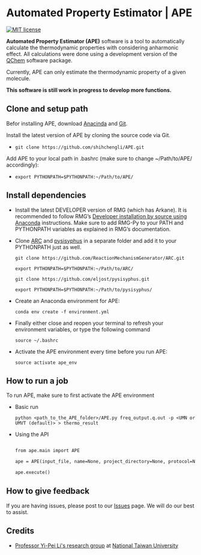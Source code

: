 # Automated Property Estimator | APE

[![MIT license](http://img.shields.io/badge/license-MIT-brightgreen.svg)](http://opensource.org/licenses/MIT)

**Automated Property Estimator (APE)** software is a tool to automatically calculate the thermodynamic properties with considering anharmonic effect. All calculations were done using a development version of the [QChem](http://www.q-chem.com/) software package.

Currently, APE can only estimate the thermodynamic property of a given molecule.

**This software is still work in progress to develop more functions.**

## Clone and setup path

Befor installing APE, download [Anacinda](anaconda.com/download/) and [Git](https://git-scm.com/downloads).

Install the latest version of APE by cloning the source code via Git.

- `git clone https://github.com/shihchengli/APE.git`

Add APE to your local path in .bashrc (make sure to change ~/Path/to/APE/ accordingly):

- `export PYTHONPATH=$PYTHONPATH:~/Path/to/APE/`

## Install dependencies

- Install the latest DEVELOPER version of RMG (which has Arkane). It is recommended to follow RMG’s [Developer installation by source using Anaconda](http://reactionmechanismgenerator.github.io/RMG-Py/users/rmg/installation/index.html#for-developers-installation-by-source-using-anaconda-environment) instructions. Make sure to add RMG-Py to your PATH and PYTHONPATH variables as explained in RMG’s documentation. 

- Clone [ARC](https://reactionmechanismgenerator.github.io/ARC/installation.html) and [pysisyphus](https://github.com/eljost/pysisyphus) in a separate folder and add it to your PYTHONPATH just as well.

  `git clone https://github.com/ReactionMechanismGenerator/ARC.git`
  
  `export PYTHONPATH=$PYTHONPATH:~/Path/to/ARC/`

  `git clone https://github.com/eljost/pysisyphus.git`
  
  `export PYTHONPATH=$PYTHONPATH:~/Path/to/pysisyphus/`

- Create an Anaconda environment for APE:

  `conda env create -f environment.yml`
  
- Finally either close and reopen your terminal to refresh your environment variables, or type the following command

  `source ~/.bashrc`

- Activate the APE environment every time before you run APE:

  `source activate ape_env`

## How to run a job

To run APE, make sure to first activate the APE environment

- Basic run

  `python <path_to_the_APE_folder>/APE.py freq_output.q.out -p <UMN or UMVT (default)> > thermo_result`

- Using the API
  ```markdown

  from ape.main import APE
  
  ape = APE(input_file, name=None, project_directory=None, protocol=None, multiplicity=None, charge = None, external_symmetry=None, level_of_theory=None, basis=None, ncpus=None)
  
  ape.execute()
  ```
## How to give feedback
  
If you are having issues, please post to our <a href="https://github.com/shihchengli/APE/issues">Issues</a> page. We will do our best to assist.

## Credits

- [Professor Yi-Pei Li's research group](https://webpageprodvm.ntu.edu.tw/Li-group/Default.aspx) at [National Taiwan University](https://www.ntu.edu.tw/english/spotlight/2020/1820_20200327.html)
